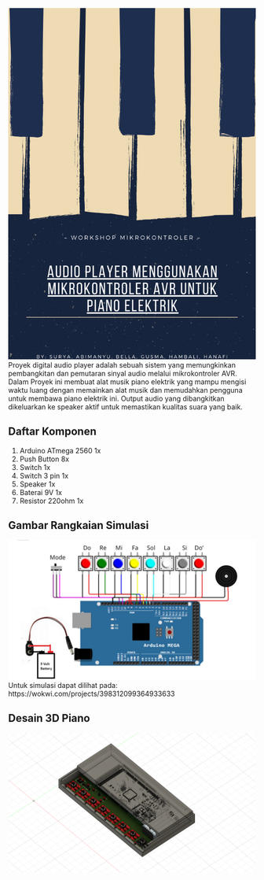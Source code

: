 <img src="https://github.com/SuryaSaptaAdiN/Project_Audio-Player-Menggunakan-Mikrokontroler-AVR-untuk-Piano-Elektrik/blob/main/About%20Project/Dark%20Blue%20%26%20Beige%20Piano%20Keys%20Music%20Event%20Poster.png" alt="Poster">
Proyek digital audio player adalah sebuah sistem yang memungkinkan pembangkitan dan pemutaran sinyal audio melalui mikrokontroler AVR. Dalam Proyek ini membuat alat musik piano elektrik yang mampu mengisi waktu luang dengan memainkan alat musik dan memudahkan pengguna untuk membawa piano elektrik ini. Output audio yang dibangkitkan dikeluarkan ke speaker aktif untuk memastikan kualitas suara yang baik.

## Daftar Komponen
1. Arduino ATmega 2560  1x
2. Push Button          8x
3. Switch               1x
4. Switch 3 pin         1x
5. Speaker              1x
6. Baterai 9V           1x
7. Resistor 220ohm      1x

## Gambar Rangkaian Simulasi
<img src="https://github.com/SuryaSaptaAdiN/Project_Audio-Player-Menggunakan-Mikrokontroler-AVR-untuk-Piano-Elektrik/blob/main/Simulation/simulasi.jpeg" alt="Simulasi">
Untuk simulasi dapat dilihat pada: https://wokwi.com/projects/398312099364933633

## Desain 3D Piano
<img src="https://github.com/SuryaSaptaAdiN/Project_Audio-Player-Menggunakan-Mikrokontroler-AVR-untuk-Piano-Elektrik/blob/main/3D%20Package/Piano%202%20Front.png" alt="Desain 3D">
